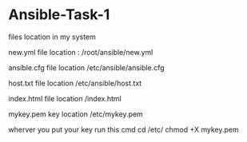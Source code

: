# Ansible-Task-1

files location in my system

new.yml file location :
/root/ansible/new.yml

ansible.cfg file location
/etc/ansible/ansible.cfg

host.txt file location
/etc/ansible/host.txt

index.html file location
/index.html

mykey.pem key location
/etc/mykey.pem

wherver you put your key run this cmd
cd /etc/
chmod +X mykey.pem
